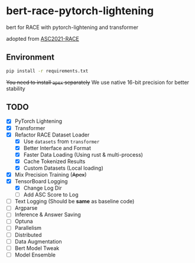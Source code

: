 # bert-race-pytorch-lightening
 bert for RACE with pytorch-lightening and transformer

 adopted from [ASC2021-RACE](https://github.com/ASC-Competition/ASC2021-RACE)

## Environment

```bash
pip install -r requirements.txt
```

~~You need to install `apex` separately~~ We use native 16-bit precision for better stability

## TODO

 - [x] PyTorch Lightening
 - [x] Transformer
 - [x] Refactor RACE Dataset Loader
   - [x] Use `datasets` from `transformer`
   - [x] Better Interface and Format
   - [x] Faster Data Loading (Using rust & multi-process)
   - [x] Cache Tokenized Results
   - [x] Custom Datasets (Local loading)
 - [x] Mix Precision Training (~~Apex~~)
 - [x] TensorBoard Logging
   - [x] Change Log Dir
   - [ ] Add ASC Score to Log
 - [ ] Text Logging (Should be **same** as baseline code)
 - [ ] Argparse
 - [ ] Inference & Answer Saving
 - [ ] Optuna
 - [ ] Parallelism
 - [ ] Distributed
 - [ ] Data Augmentation
 - [ ] Bert Model Tweak
 - [ ] Model Ensemble